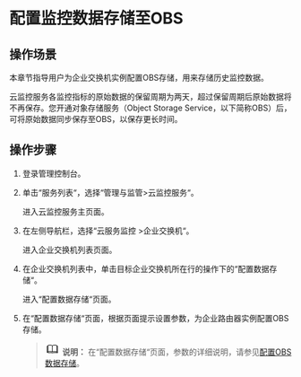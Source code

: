# 配置监控数据存储至OBS<a name="esw_ug_0017"></a>

## 操作场景<a name="section12997122513110"></a>

本章节指导用户为企业交换机实例配置OBS存储，用来存储历史监控数据。

云监控服务各监控指标的原始数据的保留周期为两天，超过保留周期后原始数据将不再保存。您开通对象存储服务（Object Storage Service，以下简称OBS）后，可将原始数据同步保存至OBS，以保存更长时间。

## 操作步骤<a name="section4462183911113"></a>

1.  登录管理控制台。
2.  单击“服务列表“，选择“管理与监管\>云监控服务“。

    进入云监控服务主页面。

3.  在左侧导航栏，选择“云服务监控 \>企业交换机“。

    进入企业交换机列表页面。

4.  在企业交换机列表中，单击目标企业交换机所在行的操作下的“配置数据存储“。

    进入“配置数据存储“页面。

5.  在“配置数据存储“页面，根据页面提示设置参数，为企业路由器实例配置OBS存储。

    >![](public_sys-resources/icon-note.gif) **说明：** 
    >在“配置数据存储“页面，参数的详细说明，请参见[配置OBS数据存储](https://support.huaweicloud.com/usermanual-ces/ces_01_0065.html)。


